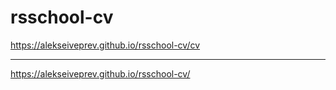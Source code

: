 # rsschool-cv
https://alekseiveprev.github.io/rsschool-cv/cv
***
https://alekseiveprev.github.io/rsschool-cv/
